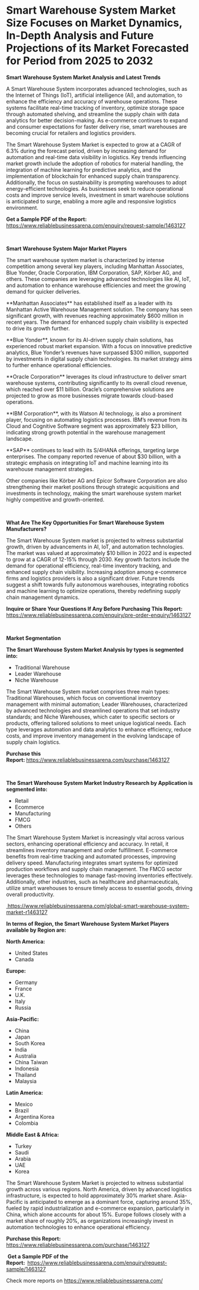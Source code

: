 <p><h1>Smart Warehouse System Market Size Focuses on Market Dynamics, In-Depth Analysis and Future Projections of its Market Forecasted for Period from 2025 to 2032</h1></p><p><strong>Smart Warehouse System Market Analysis and Latest Trends</strong></p>
<p><p>A Smart Warehouse System incorporates advanced technologies, such as the Internet of Things (IoT), artificial intelligence (AI), and automation, to enhance the efficiency and accuracy of warehouse operations. These systems facilitate real-time tracking of inventory, optimize storage space through automated shelving, and streamline the supply chain with data analytics for better decision-making. As e-commerce continues to expand and consumer expectations for faster delivery rise, smart warehouses are becoming crucial for retailers and logistics providers.</p><p>The Smart Warehouse System Market is expected to grow at a CAGR of 6.3% during the forecast period, driven by increasing demand for automation and real-time data visibility in logistics. Key trends influencing market growth include the adoption of robotics for material handling, the integration of machine learning for predictive analytics, and the implementation of blockchain for enhanced supply chain transparency. Additionally, the focus on sustainability is prompting warehouses to adopt energy-efficient technologies. As businesses seek to reduce operational costs and improve service levels, investment in smart warehouse solutions is anticipated to surge, enabling a more agile and responsive logistics environment.</p></p>
<p><strong>Get a Sample PDF of the Report:&nbsp;</strong> <a href="https://www.reliablebusinessarena.com/enquiry/request-sample/1463127?utm_campaign=2137&utm_medium=2&utm_source=Github&utm_content=ia&utm_term=09032025&utm_id=smart-warehouse-system">https://www.reliablebusinessarena.com/enquiry/request-sample/1463127</a></p>
<p>&nbsp;</p>
<p><strong>Smart Warehouse System Major Market Players</strong></p>
<p><p>The smart warehouse system market is characterized by intense competition among several key players, including Manhattan Associates, Blue Yonder, Oracle Corporation, IBM Corporation, SAP, Körber AG, and others. These companies are leveraging advanced technologies like AI, IoT, and automation to enhance warehouse efficiencies and meet the growing demand for quicker deliveries.</p><p>**Manhattan Associates** has established itself as a leader with its Manhattan Active Warehouse Management solution. The company has seen significant growth, with revenues reaching approximately $600 million in recent years. The demand for enhanced supply chain visibility is expected to drive its growth further.</p><p>**Blue Yonder**, known for its AI-driven supply chain solutions, has experienced robust market expansion. With a focus on innovative predictive analytics, Blue Yonder’s revenues have surpassed $300 million, supported by investments in digital supply chain technologies. Its market strategy aims to further enhance operational efficiencies.</p><p>**Oracle Corporation** leverages its cloud infrastructure to deliver smart warehouse systems, contributing significantly to its overall cloud revenue, which reached over $11 billion. Oracle’s comprehensive solutions are projected to grow as more businesses migrate towards cloud-based operations.</p><p>**IBM Corporation**, with its Watson AI technology, is also a prominent player, focusing on automating logistics processes. IBM’s revenue from its Cloud and Cognitive Software segment was approximately $23 billion, indicating strong growth potential in the warehouse management landscape.</p><p>**SAP** continues to lead with its S/4HANA offerings, targeting large enterprises. The company reported revenue of about $30 billion, with a strategic emphasis on integrating IoT and machine learning into its warehouse management strategies.</p><p>Other companies like Körber AG and Epicor Software Corporation are also strengthening their market positions through strategic acquisitions and investments in technology, making the smart warehouse system market highly competitive and growth-oriented.</p></p>
<p>&nbsp;</p>
<p><strong>What Are The Key Opportunities For Smart Warehouse System Manufacturers?</strong></p>
<p><p>The Smart Warehouse System market is projected to witness substantial growth, driven by advancements in AI, IoT, and automation technologies. The market was valued at approximately $10 billion in 2022 and is expected to grow at a CAGR of 12-15% through 2030. Key growth factors include the demand for operational efficiency, real-time inventory tracking, and enhanced supply chain visibility. Increasing adoption among e-commerce firms and logistics providers is also a significant driver. Future trends suggest a shift towards fully autonomous warehouses, integrating robotics and machine learning to optimize operations, thereby redefining supply chain management dynamics.</p></p>
<p><strong>Inquire or Share Your Questions If Any Before Purchasing This Report:</strong> <a href="https://www.reliablebusinessarena.com/enquiry/pre-order-enquiry/1463127?utm_campaign=2137&utm_medium=2&utm_source=Github&utm_content=ia&utm_term=09032025&utm_id=smart-warehouse-system">https://www.reliablebusinessarena.com/enquiry/pre-order-enquiry/1463127</a></p>
<p>&nbsp;</p>
<p><strong>Market Segmentation</strong></p>
<p><strong>The Smart Warehouse System Market Analysis by types is segmented into:</strong></p>
<p><ul><li>Traditional Warehouse</li><li>Leader Warehouse</li><li>Niche Warehouse</li></ul></p>
<p><p>The Smart Warehouse System market comprises three main types: Traditional Warehouses, which focus on conventional inventory management with minimal automation; Leader Warehouses, characterized by advanced technologies and streamlined operations that set industry standards; and Niche Warehouses, which cater to specific sectors or products, offering tailored solutions to meet unique logistical needs. Each type leverages automation and data analytics to enhance efficiency, reduce costs, and improve inventory management in the evolving landscape of supply chain logistics.</p></p>
<p><strong>Purchase this Report:&nbsp;</strong><a href="https://www.reliablebusinessarena.com/purchase/1463127?utm_campaign=2137&utm_medium=2&utm_source=Github&utm_content=ia&utm_term=09032025&utm_id=smart-warehouse-system">https://www.reliablebusinessarena.com/purchase/1463127</a></p>
<p>&nbsp;</p>
<p><strong>The Smart Warehouse System Market Industry Research by Application is segmented into:</strong></p>
<p><ul><li>Retail</li><li>Ecommerce</li><li>Manufacturing</li><li>FMCG</li><li>Others</li></ul></p>
<p><p>The Smart Warehouse System Market is increasingly vital across various sectors, enhancing operational efficiency and accuracy. In retail, it streamlines inventory management and order fulfillment. E-commerce benefits from real-time tracking and automated processes, improving delivery speed. Manufacturing integrates smart systems for optimized production workflows and supply chain management. The FMCG sector leverages these technologies to manage fast-moving inventories effectively. Additionally, other industries, such as healthcare and pharmaceuticals, utilize smart warehouses to ensure timely access to essential goods, driving overall productivity.</p></p>
<p><a href="https://www.reliablebusinessarena.com/global-smart-warehouse-system-market-r1463127?utm_campaign=2137&utm_medium=2&utm_source=Github&utm_content=ia&utm_term=09032025&utm_id=smart-warehouse-system">&nbsp;https://www.reliablebusinessarena.com/global-smart-warehouse-system-market-r1463127</a></p>
<p><strong>In terms of Region, the Smart Warehouse System Market Players available by Region are:</strong></p>
<p>
    <p> <strong> North America: </strong>
        <ul>
            <li>United States</li>
            <li>Canada</li>
        </ul>
        </p> 
    <p> <strong> Europe: </strong>
        <ul>
            <li>Germany</li>
            <li>France</li>
            <li>U.K.</li>
            <li>Italy</li>
            <li>Russia</li>
        </ul>
        </p> 
    <p> <strong> Asia-Pacific: </strong>
        <ul>
            <li>China</li>
            <li>Japan</li>
            <li>South Korea</li>
            <li>India</li>
            <li>Australia</li>
            <li>China Taiwan</li>
            <li>Indonesia</li>
            <li>Thailand</li>
            <li>Malaysia</li>
        </ul>
        </p> 
    <p> <strong> Latin America: </strong>
        <ul>
            <li>Mexico</li>
            <li>Brazil</li>
            <li>Argentina Korea</li>
            <li>Colombia</li>
        </ul>
        </p> 
    <p> <strong> Middle East & Africa: </strong>
        <ul>
            <li>Turkey</li>
            <li>Saudi</li>
            <li>Arabia</li>
            <li>UAE</li>
            <li>Korea</li>
        </ul>
    </p>
    </p>
<p><p>The Smart Warehouse System Market is projected to witness substantial growth across various regions. North America, driven by advanced logistics infrastructure, is expected to hold approximately 30% market share. Asia-Pacific is anticipated to emerge as a dominant force, capturing around 35%, fueled by rapid industrialization and e-commerce expansion, particularly in China, which alone accounts for about 15%. Europe follows closely with a market share of roughly 20%, as organizations increasingly invest in automation technologies to enhance operational efficiency.</p></p>
<p><strong>Purchase this Report: </strong><a href="https://www.reliablebusinessarena.com/purchase/1463127?utm_campaign=2137&utm_medium=2&utm_source=Github&utm_content=ia&utm_term=09032025&utm_id=smart-warehouse-system">https://www.reliablebusinessarena.com/purchase/1463127</a></p>
<p>&nbsp;<strong>Get a Sample PDF of the Report:&nbsp;&nbsp;</strong><a href="https://www.reliablebusinessarena.com/enquiry/request-sample/1463127?utm_campaign=2137&utm_medium=2&utm_source=Github&utm_content=ia&utm_term=09032025&utm_id=smart-warehouse-system">https://www.reliablebusinessarena.com/enquiry/request-sample/1463127</a></p>
<p><strong></strong></p>
<p>Check more reports on <a href="https://www.reliablebusinessarena.com/?utm_campaign=2137&utm_medium=2&utm_source=Github&utm_content=ia&utm_term=09032025&utm_id=smart-warehouse-system">https://www.reliablebusinessarena.com/</a></p>